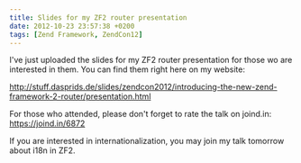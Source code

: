 ```yaml
---
title: Slides for my ZF2 router presentation
date: 2012-10-23 23:57:38 +0200
tags: [Zend Framework, ZendCon12]
---
```


I've just uploaded the slides for my ZF2 router presentation for those wo are interested in them. You can find them right here on my website:

http://stuff.dasprids.de/slides/zendcon2012/introducing-the-new-zend-framework-2-router/presentation.html

For those who attended, please don't forget to rate the talk on joind.in: https://joind.in/6872

If you are interested in internationalization, you may join my talk tomorrow about i18n in ZF2.